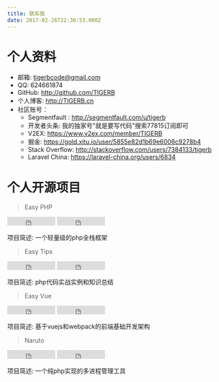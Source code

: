 ```yaml
---
title: 联系我
date: 2017-02-26T22:36:53.000Z
---
```


# 个人资料

- 邮箱: tigerbcode@gmail.com
- QQ: 624661874
- GitHub: http://github.com/TIGERB
- 个人博客: http://TIGERB.cn
- 社区账号：
    - Segmentfault : http://segmentfault.com/u/tigerb
    - 开发者头条: 我的独家号"就是要写代码"搜索77815订阅即可
    - V2EX: https://www.v2ex.com/member/TIGERB
    - 掘金: https://gold.xitu.io/user/5855e82d1b69e6006c9278b4
    - Stack Overflow: http://stackoverflow.com/users/7384133/tigerb
    - Laravel China: https://laravel-china.org/users/6834

# 个人开源项目

> Easy PHP
<iframe src="https://ghbtns.com/github-btn.html?user=tigerb&repo=easy-php&type=star&count=true" frameborder="0" scrolling="0" width="110px" height="20px"></iframe>
<iframe src="https://ghbtns.com/github-btn.html?user=tigerb&repo=easy-php&type=fork&count=true" frameborder="0" scrolling="0" width="110px" height="20px"></iframe>

项目简述: 一个轻量级的php全栈框架

> Easy Tips
<iframe src="https://ghbtns.com/github-btn.html?user=tigerb&repo=easy-tips&type=star&count=true" frameborder="0" scrolling="0" width="110px" height="20px"></iframe>
<iframe src="https://ghbtns.com/github-btn.html?user=tigerb&repo=easy-tips&type=fork&count=true" frameborder="0" scrolling="0" width="110px" height="20px"></iframe>

项目简述: php代码实战实例和知识总结

> Easy Vue
<iframe src="https://ghbtns.com/github-btn.html?user=tigerb&repo=easy-vue&type=star&count=true" frameborder="0" scrolling="0" width="110px" height="20px"></iframe>
<iframe src="https://ghbtns.com/github-btn.html?user=tigerb&repo=easy-vue&type=fork&count=true" frameborder="0" scrolling="0" width="110px" height="20px"></iframe>

项目简述: 基于vuejs和webpack的前端基础开发架构

> Naruto
<iframe src="https://ghbtns.com/github-btn.html?user=tigerb&repo=naruto&type=star&count=true" frameborder="0" scrolling="0" width="110px" height="20px"></iframe>
<iframe src="https://ghbtns.com/github-btn.html?user=tigerb&repo=naruto&type=fork&count=true" frameborder="0" scrolling="0" width="110px" height="20px"></iframe>

项目简述: 一个纯php实现的多进程管理工具
